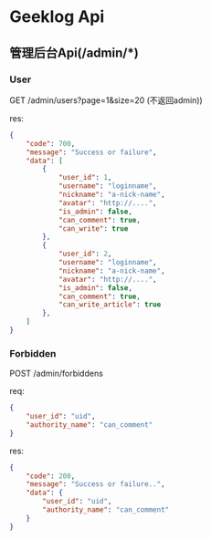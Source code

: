 # Geeklog Api

## 管理后台Api(/admin/*)

### User

GET /admin/users?page=1&size=20 (不返回admin))

res:

```json
{
    "code": 700,
    "message": "Success or failure",
    "data": [
        {
            "user_id": 1,
            "username": "loginname",
            "nickname": "a-nick-name",
            "avatar": "http://....",
            "is_admin": false,
            "can_comment": true,
            "can_write": true
        },
        {
            "user_id": 2,
            "username": "loginname",
            "nickname": "a-nick-name",
            "avatar": "http://....",
            "is_admin": false,
            "can_comment": true,
            "can_write_article": true
        },
    ]
}
```

### Forbidden

POST /admin/forbiddens

req:

```json
{
    "user_id": "uid",
    "authority_name": "can_comment"
}
```

res:

```json
{
    "code": 200,
    "message": "Success or failure..",
    "data": {
        "user_id": "uid",
        "authority_name": "can_comment"
    }
}
```
